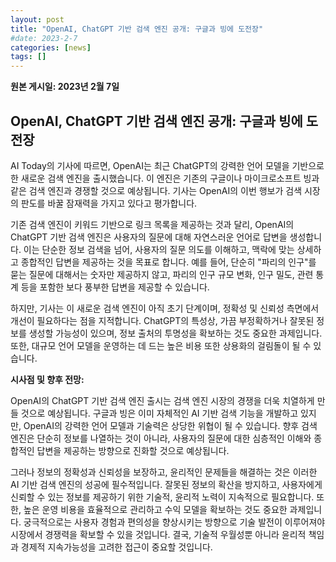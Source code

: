 ```yaml
---
layout: post
title: "OpenAI, ChatGPT 기반 검색 엔진 공개: 구글과 빙에 도전장"
#date: 2023-2-7
categories: [news]
tags: []
---
```


**원본 게시일: 2023년 2월 7일**

## OpenAI, ChatGPT 기반 검색 엔진 공개: 구글과 빙에 도전장

AI Today의 기사에 따르면, OpenAI는 최근 ChatGPT의 강력한 언어 모델을 기반으로 한 새로운 검색 엔진을 출시했습니다.  이 엔진은 기존의 구글이나 마이크로소프트 빙과 같은 검색 엔진과 경쟁할 것으로 예상됩니다.  기사는 OpenAI의 이번 행보가 검색 시장의 판도를 바꿀 잠재력을 가지고 있다고 평가합니다.

기존 검색 엔진이 키워드 기반으로 링크 목록을 제공하는 것과 달리, OpenAI의 ChatGPT 기반 검색 엔진은 사용자의 질문에 대해 자연스러운 언어로 답변을 생성합니다.  이는 단순한 정보 검색을 넘어, 사용자의 질문 의도를 이해하고,  맥락에 맞는 상세하고 종합적인 답변을 제공하는 것을 목표로 합니다.  예를 들어, 단순히 "파리의 인구"를 묻는 질문에 대해서는 숫자만 제공하지 않고,  파리의 인구 규모 변화, 인구 밀도, 관련 통계 등을 포함한 보다 풍부한 답변을 제공할 수 있습니다.

하지만, 기사는 이 새로운 검색 엔진이 아직 초기 단계이며,  정확성 및 신뢰성 측면에서 개선이 필요하다는 점을 지적합니다.  ChatGPT의 특성상, 가끔 부정확하거나 잘못된 정보를 생성할 가능성이 있으며, 정보 출처의 투명성을 확보하는 것도 중요한 과제입니다.  또한,  대규모 언어 모델을 운영하는 데 드는 높은 비용 또한 상용화의 걸림돌이 될 수 있습니다.

**시사점 및 향후 전망:**

OpenAI의 ChatGPT 기반 검색 엔진 출시는 검색 엔진 시장의 경쟁을 더욱 치열하게 만들 것으로 예상됩니다.  구글과 빙은 이미 자체적인 AI 기반 검색 기능을 개발하고 있지만, OpenAI의 강력한 언어 모델과 기술력은 상당한 위협이 될 수 있습니다.  향후 검색 엔진은 단순히 정보를 나열하는 것이 아니라, 사용자의 질문에 대한 심층적인 이해와 종합적인 답변을 제공하는 방향으로 진화할 것으로 예상됩니다.

그러나  정보의 정확성과 신뢰성을 보장하고, 윤리적인 문제들을 해결하는 것은  이러한 AI 기반 검색 엔진의 성공에 필수적입니다.  잘못된 정보의 확산을 방지하고,  사용자에게 신뢰할 수 있는 정보를 제공하기 위한 기술적, 윤리적 노력이 지속적으로 필요합니다.  또한,  높은 운영 비용을 효율적으로 관리하고 수익 모델을 확보하는 것도 중요한 과제입니다.  궁극적으로는 사용자 경험과 편의성을 향상시키는 방향으로 기술 발전이 이루어져야  시장에서 경쟁력을 확보할 수 있을 것입니다.  결국,  기술적 우월성뿐 아니라  윤리적 책임과 경제적 지속가능성을 고려한 접근이 중요할 것입니다.